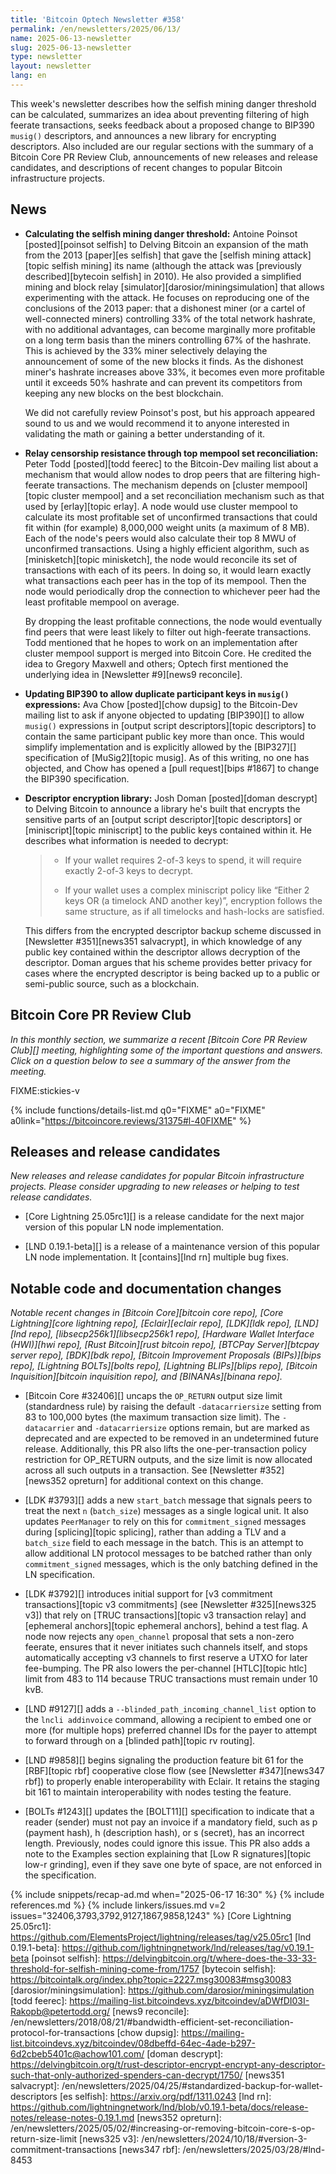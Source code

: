 ```yaml
---
title: 'Bitcoin Optech Newsletter #358'
permalink: /en/newsletters/2025/06/13/
name: 2025-06-13-newsletter
slug: 2025-06-13-newsletter
type: newsletter
layout: newsletter
lang: en
---
```

This week's newsletter describes how the selfish mining danger threshold
can be calculated, summarizes an idea about preventing filtering of high
feerate transactions, seeks feedback about a proposed change to BIP390
`musig()` descriptors, and announces a new library for encrypting
descriptors.  Also included are our regular sections with the summary of
a Bitcoin Core PR Review Club, announcements of new releases and release
candidates, and descriptions of recent changes to popular Bitcoin
infrastructure projects.

## News

- **Calculating the selfish mining danger threshold:** Antoine Poinsot
  [posted][poinsot selfish] to Delving Bitcoin an expansion of the math
  from the 2013 [paper][es selfish] that gave the [selfish mining
  attack][topic selfish mining] its name (although the attack was
  [previously described][bytecoin selfish] in 2010).  He also provided a
  simplified mining and block relay
  [simulator][darosior/miningsimulation] that allows experimenting with
  the attack.  He focuses on reproducing one of the conclusions of the
  2013 paper: that a dishonest miner (or a cartel of well-connected
  miners) controlling 33% of the total network hashrate, with no additional
  advantages, can become marginally more profitable on a long term basis
  than the miners controlling 67% of the hashrate.  This is
  achieved by the 33% miner selectively delaying the announcement of some of
  the new blocks it finds.  As the dishonest miner's hashrate increases
  above 33%, it becomes even more profitable until it exceeds 50%
  hashrate and can prevent its competitors from keeping any new
  blocks on the best blockchain.

  We did not carefully review Poinsot's post, but his approach appeared
  sound to us and we would recommend it to anyone interested in
  validating the math or gaining a better understanding of it.

- **Relay censorship resistance through top mempool set reconciliation:**
  Peter Todd [posted][todd feerec] to the Bitcoin-Dev mailing list about
  a mechanism that would allow nodes to drop peers that are filtering
  high-feerate transactions.  The mechanism depends on [cluster
  mempool][topic cluster mempool] and a set reconciliation mechanism
  such as that used by [erlay][topic erlay].  A node would use cluster
  mempool to calculate its most profitable set of unconfirmed
  transactions that could fit within (for example) 8,000,000 weight units (a
  maximum of 8 MB).  Each of the node's peers would also calculate their top
  8 MWU of unconfirmed transactions.  Using a highly efficient
  algorithm, such as [minisketch][topic minisketch], the node would
  reconcile its set of transactions with each of its peers.  In doing
  so, it would learn exactly what transactions each peer has in the top
  of its mempool.  Then the node would periodically drop the connection
  to whichever peer had the least profitable mempool on average.

  By dropping the least profitable connections, the node would
  eventually find peers that were least likely to filter out
  high-feerate transactions.  Todd mentioned that he hopes to work on an
  implementation after cluster mempool support is merged into Bitcoin
  Core.  He credited the idea to Gregory Maxwell and others; Optech
  first mentioned the underlying idea in [Newsletter #9][news9
  reconcile].

- **Updating BIP390 to allow duplicate participant keys in `musig()` expressions:**
  Ava Chow [posted][chow dupsig] to the Bitcoin-Dev mailing list to ask
  if anyone objected to updating [BIP390][] to allow `musig()`
  expressions in [output script descriptors][topic descriptors] to
  contain the same participant public key more than once.  This would
  simplify implementation and is explicitly allowed by the [BIP327][]
  specification of [MuSig2][topic musig].  As of this writing, no one has
  objected, and Chow has opened a [pull request][bips #1867] to change
  the BIP390 specification.

- **Descriptor encryption library:** Josh Doman [posted][doman descrypt]
  to Delving Bitcoin to announce a library he's built that encrypts the
  sensitive parts of an [output script descriptor][topic descriptors] or
  [miniscript][topic miniscript] to the public keys contained within it.
  He describes what information is needed to decrypt:

  > - If your wallet requires 2-of-3 keys to spend, it will require
  >   exactly 2-of-3 keys to decrypt.
  >
  > - If your wallet uses a complex miniscript policy like “Either 2
  >   keys OR (a timelock AND another key)”, encryption follows the same
  >   structure, as if all timelocks and hash-locks are satisfied.

  This differs from the encrypted descriptor backup scheme discussed in
  [Newsletter #351][news351 salvacrypt], in which knowledge of any
  public key contained within the descriptor allows decryption of the
  descriptor.  Doman argues that his scheme provides better privacy for
  cases where the encrypted descriptor is being backed up to a public or
  semi-public source, such as a blockchain.

## Bitcoin Core PR Review Club

*In this monthly section, we summarize a recent [Bitcoin Core PR Review
Club][] meeting, highlighting some of the important questions and
answers.  Click on a question below to see a summary of the answer from
the meeting.*

FIXME:stickies-v

{% include functions/details-list.md
  q0="FIXME"
  a0="FIXME"
  a0link="https://bitcoincore.reviews/31375#l-40FIXME"
%}

## Releases and release candidates

_New releases and release candidates for popular Bitcoin infrastructure
projects.  Please consider upgrading to new releases or helping to test
release candidates._

- [Core Lightning 25.05rc1][] is a release candidate for the next major
  version of this popular LN node implementation.

- [LND 0.19.1-beta][] is a release of a maintenance version of this
  popular LN node implementation.  It [contains][lnd rn] multiple bug
  fixes.

## Notable code and documentation changes

_Notable recent changes in [Bitcoin Core][bitcoin core repo], [Core
Lightning][core lightning repo], [Eclair][eclair repo], [LDK][ldk repo],
[LND][lnd repo], [libsecp256k1][libsecp256k1 repo], [Hardware Wallet
Interface (HWI)][hwi repo], [Rust Bitcoin][rust bitcoin repo], [BTCPay
Server][btcpay server repo], [BDK][bdk repo], [Bitcoin Improvement
Proposals (BIPs)][bips repo], [Lightning BOLTs][bolts repo],
[Lightning BLIPs][blips repo], [Bitcoin Inquisition][bitcoin inquisition
repo], and [BINANAs][binana repo]._

- [Bitcoin Core #32406][] uncaps the `OP_RETURN` output size limit
  (standardness rule) by raising the default `-datacarriersize` setting
  from 83 to 100,000 bytes (the maximum transaction size limit). The
  `-datacarrier` and `-datacarriersize` options remain, but are marked
  as deprecated and are expected to be removed in an undetermined future release.
  Additionally, this PR also lifts the one-per-transaction policy
  restriction for OP_RETURN outputs, and the size limit is now allocated
  across all such outputs in a transaction. See [Newsletter
  #352][news352 opreturn] for additional context on this change.

- [LDK #3793][] adds a new `start_batch` message that signals peers to
  treat the next `n` (`batch_size`) messages as a single logical unit.
  It also updates `PeerManager` to rely on this for `commitment_signed`
  messages during [splicing][topic splicing], rather than adding a TLV
  and a `batch_size` field to each message in the batch.  This is an
  attempt to allow additional LN protocol messages to be batched rather
  than only `commitment_signed` messages, which is the only batching
  defined in the LN specification.

- [LDK #3792][] introduces initial support for [v3 commitment
  transactions][topic v3 commitments] (see [Newsletter #325][news325
  v3]) that rely on [TRUC transactions][topic v3 transaction relay] and
  [ephemeral anchors][topic ephemeral anchors], behind a test flag. A
  node now rejects any `open_channel` proposal that sets a non-zero
  feerate, ensures that it never initiates such channels itself, and
  stops automatically accepting v3 channels to first reserve a UTXO for
  later fee-bumping.  The PR also lowers the per-channel [HTLC][topic
  htlc] limit from 483 to 114 because TRUC transactions must remain
  under 10 kvB.

- [LND #9127][] adds a `--blinded_path_incoming_channel_list` option to
  the `lncli addinvoice` command, allowing a recipient to embed one or
  more (for multiple hops) preferred channel IDs for the payer to
  attempt to forward through on a [blinded path][topic rv routing].

- [LND #9858][] begins signaling the production feature bit 61 for the
  [RBF][topic rbf] cooperative close flow (see [Newsletter #347][news347
  rbf]) to properly enable interoperability with Eclair. It retains the
  staging bit 161 to maintain interoperability with nodes testing the
  feature.

- [BOLTs #1243][] updates the [BOLT11][] specification to indicate that
  a reader (sender) must not pay an invoice if a mandatory field, such
  as p (payment hash), h (description hash), or s (secret), has an
  incorrect length. Previously, nodes could ignore this issue. This PR
  also adds a note to the Examples section explaining that [Low R
  signatures][topic low-r grinding], even if they save one byte of
  space, are not enforced in the specification.

{% include snippets/recap-ad.md when="2025-06-17 16:30" %}
{% include references.md %}
{% include linkers/issues.md v=2 issues="32406,3793,3792,9127,1867,9858,1243" %}
[Core Lightning 25.05rc1]: https://github.com/ElementsProject/lightning/releases/tag/v25.05rc1
[lnd 0.19.1-beta]: https://github.com/lightningnetwork/lnd/releases/tag/v0.19.1-beta
[poinsot selfish]: https://delvingbitcoin.org/t/where-does-the-33-33-threshold-for-selfish-mining-come-from/1757
[bytecoin selfish]: https://bitcointalk.org/index.php?topic=2227.msg30083#msg30083
[darosior/miningsimulation]: https://github.com/darosior/miningsimulation
[todd feerec]: https://mailing-list.bitcoindevs.xyz/bitcoindev/aDWfDI03I-Rakopb@petertodd.org/
[news9 reconcile]: /en/newsletters/2018/08/21/#bandwidth-efficient-set-reconciliation-protocol-for-transactions
[chow dupsig]: https://mailing-list.bitcoindevs.xyz/bitcoindev/08dbeffd-64ec-4ade-b297-6d2cbeb5401c@achow101.com/
[doman descrypt]: https://delvingbitcoin.org/t/rust-descriptor-encrypt-encrypt-any-descriptor-such-that-only-authorized-spenders-can-decrypt/1750/
[news351 salvacrypt]: /en/newsletters/2025/04/25/#standardized-backup-for-wallet-descriptors
[es selfish]: https://arxiv.org/pdf/1311.0243
[lnd rn]: https://github.com/lightningnetwork/lnd/blob/v0.19.1-beta/docs/release-notes/release-notes-0.19.1.md
[news352 opreturn]: /en/newsletters/2025/05/02/#increasing-or-removing-bitcoin-core-s-op-return-size-limit
[news325 v3]: /en/newsletters/2024/10/18/#version-3-commitment-transactions
[news347 rbf]: /en/newsletters/2025/03/28/#lnd-8453
